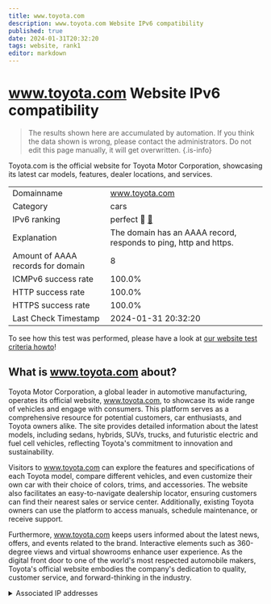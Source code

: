 ```yaml
---
title: www.toyota.com
description: www.toyota.com Website IPv6 compatibility
published: true
date: 2024-01-31T20:32:20
tags: website, rank1
editor: markdown
---
```


# www.toyota.com Website IPv6 compatibility

> The results shown here are accumulated by automation. If you think the data shown is wrong, please contact the administrators. 
> Do not edit this page manually, it will get overwritten.
{.is-info}

Toyota.com is the official website for Toyota Motor Corporation, showcasing its latest car models, features, dealer locations, and services.


|   |   |
| - | - |
| Domainname | www.toyota.com
| Category | cars |
| IPv6 ranking | perfect :1st_place_medal: [🔗](/howto/ranking) |
| Explanation | The domain has an AAAA record, responds to ping, http and https. |
| Amount of AAAA records for domain | 8 |
| ICMPv6 success rate | 100.0%|
| HTTP success rate | 100.0% |
| HTTPS success rate | 100.0% |
| Last Check Timestamp | 2024-01-31 20:32:20 |

To see how this test was performed, please have a look at [our website test criteria howto](/howto/testcriteria/website)!


## What is www.toyota.com about?
Toyota Motor Corporation, a global leader in automotive manufacturing, operates its official website, www.toyota.com, to showcase its wide range of vehicles and engage with consumers. This platform serves as a comprehensive resource for potential customers, car enthusiasts, and Toyota owners alike. The site provides detailed information about the latest models, including sedans, hybrids, SUVs, trucks, and futuristic electric and fuel cell vehicles, reflecting Toyota's commitment to innovation and sustainability.

Visitors to www.toyota.com can explore the features and specifications of each Toyota model, compare different vehicles, and even customize their own car with their choice of colors, trims, and accessories. The website also facilitates an easy-to-navigate dealership locator, ensuring customers can find their nearest sales or service center. Additionally, existing Toyota owners can use the platform to access manuals, schedule maintenance, or receive support.

Furthermore, www.toyota.com keeps users informed about the latest news, offers, and events related to the brand. Interactive elements such as 360-degree views and virtual showrooms enhance user experience. As the digital front door to one of the world's most respected automobile makers, Toyota's official website embodies the company's dedication to quality, customer service, and forward-thinking in the industry.



<details>
<summary>Associated IP addresses</summary>

2600:9000:223c:3e00:9:3aa4:d340:93a1

2600:9000:223c:7800:9:3aa4:d340:93a1

2600:9000:223c:7e00:9:3aa4:d340:93a1

2600:9000:223c:8600:9:3aa4:d340:93a1

2600:9000:223c:9000:9:3aa4:d340:93a1

2600:9000:223c:a000:9:3aa4:d340:93a1

2600:9000:223c:c600:9:3aa4:d340:93a1

2600:9000:223c:400:9:3aa4:d340:93a1

</details>
